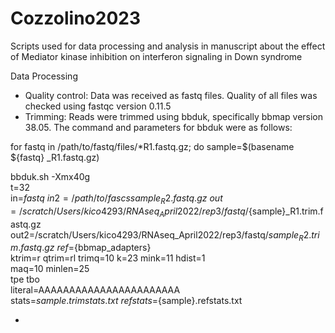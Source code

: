 # Cozzolino2023
Scripts used for data processing and analysis in manuscript about the effect of Mediator kinase inhibition on interferon signaling in Down syndrome

Data Processing
- Quality control: Data was received as fastq files. Quality of all files was checked using fastqc version 0.11.5
- Trimming: Reads were trimmed using bbduk, specifically bbmap version 38.05. The command and parameters for bbduk were as follows:

for fastq in /path/to/fastq/files/*R1.fastq.gz; do
sample=$(basename ${fastq} _R1.fastq.gz)

bbduk.sh -Xmx40g \
    t=32 \
    in=${fastq} \
    in2=/path/to/fascs{sample}_R2.fastq.gz \
    out=/scratch/Users/kico4293/RNAseq_April2022/rep3/fastq/${sample}_R1.trim.fastq.gz \
    out2=/scratch/Users/kico4293/RNAseq_April2022/rep3/fastq/${sample}_R2.trim.fastq.gz \
    ref=${bbmap_adapters} \
    ktrim=r qtrim=rl trimq=10 k=23 mink=11 hdist=1 \
    maq=10 minlen=25 \
    tpe tbo \
    literal=AAAAAAAAAAAAAAAAAAAAAAA \
    stats=${sample}.trimstats.txt \
    refstats=${sample}.refstats.txt

- 
